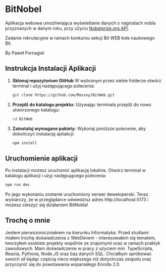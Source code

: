 # BitNobel

Aplikacja webowa umożliwiająca wyświetlanie danych o nagrodach nobla przyznanych w danym roku, przy użyciu [Nobelprize.org API](https://www.nobelprize.org/about/developer-zone-2/).

Zadanie rekrutacyjne w ramach konkursu sekcji Bit WEB koła naukowego Bit. 

By Paweł Fornagiel


## Instrukcja Instalacji Aplikacji

1. **Sklonuj repozytorium GitHub**
W wybranym przez siebie folderze otwórz terminal i użyj następującego polecenia:

   ```bash
   git clone https://github.com/Massny/BitWeb.git
    ```

2. **Przejdź do katalogu projektu:**
Używając terminala przejdź do nowo utworzonego katalogu:

   ```bash
   cd BitWeb
    ```

3. **Zainstaluj wymagane pakiety:**
Wykonaj poniższe polecenie, aby dokończyć instalację apliakcji:

   ```bash
   npm install
    ```

## Uruchomienie aplikacji

Po instalacji możesz uruchomić aplikację lokalnie. Otwórz terminal w katalogu aplikacji i użyj następującego polecenia:

   ```bash
   npm run dev 
   ```

Po jego wykonaniu zostanie uruchomiony serwer deweloperski. Teraz wystarczy, że w przeglądarce odwiedzisz adres http://localhost:5173 i możesz cieszyć się działaniem BitNobla!

## Trochę o mnie

Jestem pierwszoroczniakiem na kierunku Informatyka. Przed studiami miałem trochę doświadczenia z WebDevem - interesowałem się tematem, tworzyłem osobiste projekty wspólnie ze znajomymi oraz w ramach praktyk zawodowych. Mam doświadczenie w pracy z użyciem min. TypeScripta, Reacta, Pythona, Node.JS oraz baz danych SQL. Chciałbym spróbować swoich sił będąc częścią nieco większego niż dotychczas zespołu oraz przyczynić się do powstawania wspaniałego Enrolla 2.0. 
